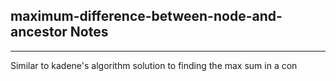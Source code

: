 <h2>maximum-difference-between-node-and-ancestor Notes</h2><hr>Similar to kadene's algorithm solution to finding the max sum in a con